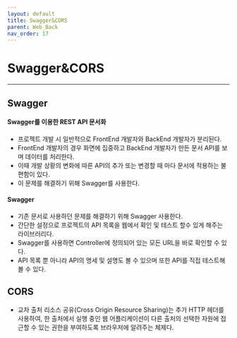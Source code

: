 ```yaml
---
layout: default
title: Swagger&CORS
parent: Web_Back
nav_order: 17
---
```


# Swagger&CORS

---

## Swagger

#### Swagger를 이용한 REST API 문서화

- 프로젝트 개발 시 일반적으로 FrontEnd 개발자와 BackEnd 개발자가 분리된다.
- FrontEnd 개발자의 경우 화면에 집중하고 BackEnd 개발자가 만든 문서 API를 보며 데이터를 처리한다.
- 이때 개발 상황의 변화에 따른 API의 추가 또는 변경할 때 마다 문서에 적용하는 불편함이 있다.
- 이 문제를 해결하기 위해 Swagger를 사용한다.

#### Swagger

- 기존 문서로 사용하던 문제를 해결하기 위해 Swagger 사용한다.
- 간단한 설정으로 프로젝트의 API 목록을 웹에서 확인 및 테스트 할수 있게 해주는 라이브러리다.
- Swagger를 사용하면 Controller에 정의되어 있는 모든 URL을 바로 확인할 수 있다.
- API 목록 뿐 아니라 API의 명세 및 설명도 볼 수 있으며 또한 API를 직접 테스트해 볼 수 있다.

## CORS

- 교차 출처 리소스 공유(Cross Origin Resource Sharing)는 추가 HTTP 헤더를 사용하여, 한 출처에서 실행 중인 웹 어플리케이션이 다른 출처의 선택한 자원에 접근할 수 있는 권한을 부여하도록 브라우저에 알려주는 체제다.
